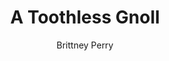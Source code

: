 ---
title: A Toothless Gnoll
Layout: module

author: Brittney Perry
reviewer: 
# "friday" "friday night" "saturday" "saturday morning" "saturday early afternoon" "saturday early evening" "saturday night" "reaction" "tavern setup" "townsfolk" "randoms"

schedule: saturday early afternoon
weight: 6
plotline: Gnoll
requirements: Start at the same time as 'Crafting Time'

description: Jacob Coldren returns to take some (or all) adventurers gnoll hunting to get gnoll teeth.
 
synopsis: |  
  ...
  Harvesting teeth can be done on a three count, once per gnoll. The NPC will give one tooth per spawn. If the NPC doesn't have any teeth to give out, they can say 'Failed, Broken.'
  ...

  Jacob Coldren, after spending the morning with the adventurers, has decided to take anyone who wants to join hunting. He will take them and teach them how to remove the incisors of culled gnolls and the adventurers can make a necklace using supplies in the gathering hall. The gnoll teeth are not magical or special in anyway, just trophies.  

  The amount of spawns should be 3-5 spawns per PC to ensure proper tooth distribution. 
  
outcomes: Jacob Coldren takes the PCs hunting


number_of_cast_members: 1+the rest
 
Roles:
- Jacob Coldren
- Gnoll Warrior xthe rest



rumors: 

hook: 
scenes: 
  - 
    oog: 
    ig: 
    flee_point: 

non_standard_effects: 
rules_clarifications: 
craftsman_information: 
transformations: 
running_notes: 


---